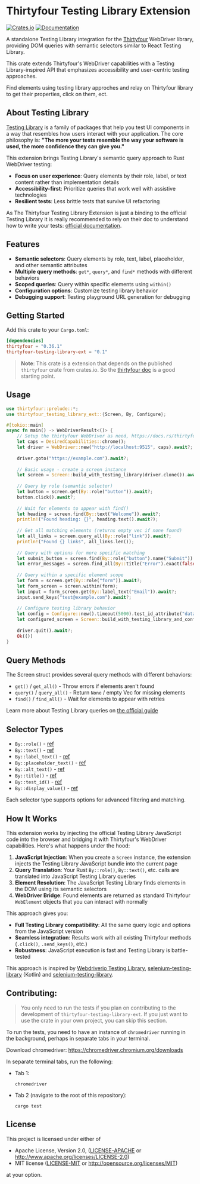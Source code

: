 # Thirtyfour Testing Library Extension

[![Crates.io](https://img.shields.io/crates/v/thirtyfour-testing-library-ext.svg)](https://crates.io/crates/thirtyfour-testing-library-ext)
[![Documentation](https://docs.rs/thirtyfour-testing-library-ext/badge.svg)](https://docs.rs/thirtyfour-testing-library-ext)

A standalone Testing Library integration for the [Thirtyfour](https://github.com/Vrtgs/thirtyfour) WebDriver library, providing DOM queries with semantic selectors similar to React Testing Library.

This crate extends Thirtyfour's WebDriver capabilities with a Testing Library-inspired API that emphasizes accessibility and user-centric testing approaches.

Find elements using testing library approches and relay on Thirtyfour library to get their properties, click on them, ect.

## About Testing Library

[Testing Library](https://testing-library.com/docs) is a family of packages that help you test UI components in a way that resembles how users interact with your application. The core philosophy is: **"The more your tests resemble the way your software is used, the more confidence they can give you."**

This extension brings Testing Library's semantic query approach to Rust WebDriver testing:

- **Focus on user experience**: Query elements by their role, label, or text content rather than implementation details
- **Accessibility-first**: Prioritize queries that work well with assistive technologies
- **Resilient tests**: Less brittle tests that survive UI refactoring

As The Thirtyfour Testing Library Extension is just a binding to the official Testing Library it is really recommended to rely on their doc to understand how to write your tests: [official documentation](https://testing-library.com/docs).

## Features

- **Semantic selectors**: Query elements by role, text, label, placeholder, and other semantic attributes
- **Multiple query methods**: `get*`, `query*`, and `find*` methods with different behaviors
- **Scoped queries**: Query within specific elements using `within()`
- **Configuration options**: Customize testing library behavior
- **Debugging support**: Testing playground URL generation for debugging

## Getting Started

Add this crate to your `Cargo.toml`:

```toml
[dependencies]
thirtyfour = "0.36.1"
thirtyfour-testing-library-ext = "0.1"
```

> **Note**: This crate is a extension that depends on the published `thirtyfour` crate from crates.io. So the [thirtyfour doc](https://docs.rs/thirtyfour/latest/thirtyfour/) is a good starting point.

## Usage

```rust
use thirtyfour::prelude::*;
use thirtyfour_testing_library_ext::{Screen, By, Configure};

#[tokio::main]
async fn main() -> WebDriverResult<()> {
    // Setup the thirtyfour WebDriver as need, https://docs.rs/thirtyfour/latest/thirtyfour/
    let caps = DesiredCapabilities::chrome();
    let driver = WebDriver::new("http://localhost:9515", caps).await?;
    
    driver.goto("https://example.com").await?;
    
    // Basic usage - create a screen instance
    let screen = Screen::build_with_testing_library(driver.clone()).await?;
    
    // Query by role (semantic selector)
    let button = screen.get(By::role("button")).await?;
    button.click().await?;
    
    // Wait for elements to appear with find()
    let heading = screen.find(By::text("Welcome")).await?;
    println!("Found heading: {}", heading.text().await?);
    
    // Get all matching elements (returns empty vec if none found)
    let all_links = screen.query_all(By::role("link")).await?;
    println!("Found {} links", all_links.len());
    
    // Query with options for more specific matching
    let submit_button = screen.find(By::role("button").name("Submit")).await?;
    let error_messages = screen.find_all(By::title("Error").exact(false)).await?;
    
    // Query within a specific element scope
    let form = screen.get(By::role("form")).await?;
    let form_screen = screen.within(form);
    let input = form_screen.get(By::label_text("Email")).await?;
    input.send_keys("test@example.com").await?;
    
    // Configure testing library behavior
    let config = Configure::new().timeout(5000).test_id_attribute("data-cy");
    let configured_screen = Screen::build_with_testing_library_and_configure(driver.clone(), config).await?;
    
    driver.quit().await?;
    Ok(())
}
```

## Query Methods

The Screen struct provides several query methods with different behaviors:

- `get()` / `get_all()` - Throw errors if elements aren't found
- `query()` / `query_all()` - Return `None` / empty Vec for missing elements  
- `find()` / `find_all()` - Wait for elements to appear with retries

Learn more about Testing Library queries on [the official guide](https://testing-library.com/docs/queries/about)

## Selector Types

- `By::role()` - [ref](https://testing-library.com/docs/queries/byrole)
- `By::text()` - [ref](https://testing-library.com/docs/queries/bytext)
- `By::label_text()` - [ref](https://testing-library.com/docs/queries/bylabeltext)
- `By::placeholder_text()` - [ref](https://testing-library.com/docs/queries/byplaceholdertext)
- `By::alt_text()` - [ref](https://testing-library.com/docs/queries/byalttext)
- `By::title()` - [ref](https://testing-library.com/docs/queries/bytitle)
- `By::test_id()` - [ref](https://testing-library.com/docs/queries/bytestid)
- `By::display_value()` - [ref](https://testing-library.com/docs/queries/bydisplayvalue)

Each selector type supports options for advanced filtering and matching.

## How It Works

This extension works by injecting the official Testing Library JavaScript code into the browser and bridging it with Thirtyfour's WebDriver capabilities. Here's what happens under the hood:

1. **JavaScript Injection**: When you create a `Screen` instance, the extension injects the Testing Library JavaScript bundle into the current page
2. **Query Translation**: Your Rust `By::role()`, `By::text()`, etc. calls are translated into JavaScript Testing Library queries
3. **Element Resolution**: The JavaScript Testing Library finds elements in the DOM using its semantic selectors
4. **WebDriver Bridge**: Found elements are returned as standard Thirtyfour `WebElement` objects that you can interact with normally

This approach gives you:
- **Full Testing Library compatibility**: All the same query logic and options from the JavaScript version
- **Seamless integration**: Results work with all existing Thirtyfour methods (`.click()`, `.send_keys()`, etc.)
- **Robustness**: JavaScript execution is fast and Testing Library is battle-tested

This approach is inspired by [Webdriverio Testing Library](https://testing-library.com/docs/webdriverio-testing-library/intro/), [selenium-testing-library](https://medium.com/codex/the-testing-library-meets-selenium-5f74cc712114) (Kotlin) and [selenium-testing-library](https://github.com/anze3db/selenium-testing-library).

## Contributing: 

> You only need to run the tests if you plan on contributing to the development of `thirtyfour-testing-library-ext`.
> If you just want to use the crate in your own project, you can skip this section.

To run the tests, you need to have an instance of `chromedriver` running in the background, perhaps in separate tabs in your terminal.

Download chromedriver: https://chromedriver.chromium.org/downloads

In separate terminal tabs, run the following:

* Tab 1:

      chromedriver

* Tab 2 (navigate to the root of this repository):

      cargo test

## License

This project is licensed under either of

- Apache License, Version 2.0, ([LICENSE-APACHE](LICENSE-APACHE) or http://www.apache.org/licenses/LICENSE-2.0)
- MIT license ([LICENSE-MIT](LICENSE-MIT) or http://opensource.org/licenses/MIT)

at your option.